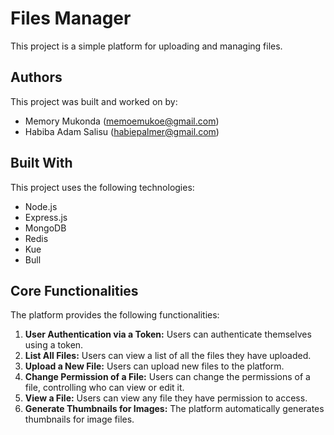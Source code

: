# Files Manager

This project is a simple platform for uploading and managing files.

## Authors

This project was built and worked on by:

- Memory Mukonda ([memoemukoe@gmail.com](mailto:memoemukoe@gmail.com))
- Habiba Adam Salisu ([habiepalmer@gmail.com](mailto:habiepalmer@gmail.com))

## Built With

This project uses the following technologies:

- Node.js
- Express.js
- MongoDB
- Redis
- Kue
- Bull

## Core Functionalities

The platform provides the following functionalities:

1. **User Authentication via a Token:** Users can authenticate themselves using a token.
2. **List All Files:** Users can view a list of all the files they have uploaded.
3. **Upload a New File:** Users can upload new files to the platform.
4. **Change Permission of a File:** Users can change the permissions of a file, controlling who can view or edit it.
5. **View a File:** Users can view any file they have permission to access.
6. **Generate Thumbnails for Images:** The platform automatically generates thumbnails for image files.
